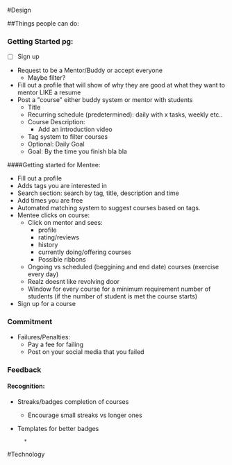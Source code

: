 #Design

##Things people can do:

### Getting Started pg:

* [ ] Sign up

* Request to be a Mentor/Buddy or accept everyone
    * Maybe filter?
* Fill out a profile that will show of why they are good at what they want to mentor LIKE a resume
* Post a "course" either buddy system or mentor with students
    * Title
    * Recurring schedule (predetermined): daily with x tasks, weekly etc..
    * Course Description:
        * Add an introduction video
    * Tag system to filter courses
    * Optional: Daily Goal
    * Goal: By the time you finish bla bla

####Getting started for Mentee:

* Fill out a profile
* Adds tags you are interested in
* Search section: search by tag, title, description and time
* Add times you are free
* Automated matching system to suggest courses based on tags.
* Mentee clicks on course: 
    * Click on mentor and sees: 
        * profile
        * rating/reviews
        * history
        * currently doing/offering courses
        * Possible ribbons
    * Ongoing vs scheduled (beggining and end date) courses (exercise every day)
    * Realz doesnt like revolving door
    * Window for every course for a minimum requirement number of students (if the number of student is met the     course starts)
* Sign up for a course

### Commitment

* Failures/Penalties:
    * Pay a fee for failing
    * Post on your social media that you failed

### Feedback

#### Recognition:

* Streaks/badges completion of courses
    * Encourage small streaks vs longer ones
* Templates for better badges










        *

#Technology